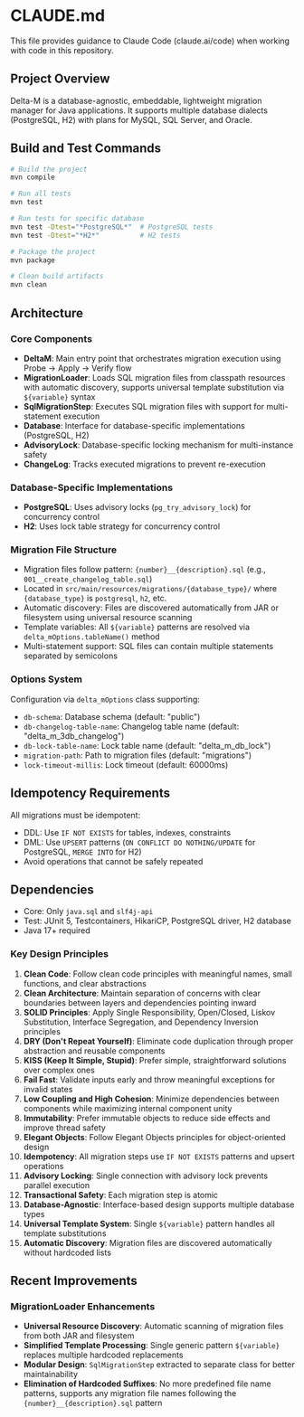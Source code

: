 # CLAUDE.md

This file provides guidance to Claude Code (claude.ai/code) when working with code in this repository.

## Project Overview

Delta-M is a database-agnostic, embeddable, lightweight migration manager for Java applications. It supports multiple database dialects (PostgreSQL, H2) with plans for MySQL, SQL Server, and Oracle.

## Build and Test Commands

```bash
# Build the project
mvn compile

# Run all tests  
mvn test

# Run tests for specific database
mvn test -Dtest="*PostgreSQL*"  # PostgreSQL tests
mvn test -Dtest="*H2*"          # H2 tests

# Package the project
mvn package

# Clean build artifacts
mvn clean
```

## Architecture

### Core Components

- **DeltaM**: Main entry point that orchestrates migration execution using Probe → Apply → Verify flow
- **MigrationLoader**: Loads SQL migration files from classpath resources with automatic discovery, supports universal template substitution via `${variable}` syntax
- **SqlMigrationStep**: Executes SQL migration files with support for multi-statement execution
- **Database**: Interface for database-specific implementations (PostgreSQL, H2)
- **AdvisoryLock**: Database-specific locking mechanism for multi-instance safety
- **ChangeLog**: Tracks executed migrations to prevent re-execution

### Database-Specific Implementations

- **PostgreSQL**: Uses advisory locks (`pg_try_advisory_lock`) for concurrency control
- **H2**: Uses lock table strategy for concurrency control

### Migration File Structure

- Migration files follow pattern: `{number}__{description}.sql` (e.g., `001__create_changelog_table.sql`)
- Located in `src/main/resources/migrations/{database_type}/` where `{database_type}` is `postgresql`, `h2`, etc.
- Automatic discovery: Files are discovered automatically from JAR or filesystem using universal resource scanning
- Template variables: All `${variable}` patterns are resolved via `delta_mOptions.tableName()` method
- Multi-statement support: SQL files can contain multiple statements separated by semicolons

### Options System

Configuration via `delta_mOptions` class supporting:
- `db-schema`: Database schema (default: "public")
- `db-changelog-table-name`: Changelog table name (default: "delta_m_3db_changelog")
- `db-lock-table-name`: Lock table name (default: "delta_m_db_lock")
- `migration-path`: Path to migration files (default: "migrations")
- `lock-timeout-millis`: Lock timeout (default: 60000ms)

## Idempotency Requirements

All migrations must be idempotent:
- DDL: Use `IF NOT EXISTS` for tables, indexes, constraints
- DML: Use `UPSERT` patterns (`ON CONFLICT DO NOTHING/UPDATE` for PostgreSQL, `MERGE INTO` for H2)
- Avoid operations that cannot be safely repeated

## Dependencies

- Core: Only `java.sql` and `slf4j-api`
- Test: JUnit 5, Testcontainers, HikariCP, PostgreSQL driver, H2 database
- Java 17+ required

### Key Design Principles

1. **Clean Code**: Follow clean code principles with meaningful names, small functions, and clear abstractions
2. **Clean Architecture**: Maintain separation of concerns with clear boundaries between layers and dependencies pointing inward
3. **SOLID Principles**: Apply Single Responsibility, Open/Closed, Liskov Substitution, Interface Segregation, and Dependency Inversion principles
4. **DRY (Don't Repeat Yourself)**: Eliminate code duplication through proper abstraction and reusable components
5. **KISS (Keep It Simple, Stupid)**: Prefer simple, straightforward solutions over complex ones
6. **Fail Fast**: Validate inputs early and throw meaningful exceptions for invalid states
7. **Low Coupling and High Cohesion**: Minimize dependencies between components while maximizing internal component unity
8. **Immutability**: Prefer immutable objects to reduce side effects and improve thread safety
9. **Elegant Objects**: Follow Elegant Objects principles for object-oriented design
10. **Idempotency**: All migration steps use `IF NOT EXISTS` patterns and upsert operations
11. **Advisory Locking**: Single connection with advisory lock prevents parallel execution
12. **Transactional Safety**: Each migration step is atomic
13. **Database-Agnostic**: Interface-based design supports multiple database types
14. **Universal Template System**: Single `${variable}` pattern handles all template substitutions
15. **Automatic Discovery**: Migration files are discovered automatically without hardcoded lists

## Recent Improvements

### MigrationLoader Enhancements
- **Universal Resource Discovery**: Automatic scanning of migration files from both JAR and filesystem
- **Simplified Template Processing**: Single generic pattern `${variable}` replaces multiple hardcoded replacements
- **Modular Design**: `SqlMigrationStep` extracted to separate class for better maintainability
- **Elimination of Hardcoded Suffixes**: No more predefined file name patterns, supports any migration file names following the `{number}__{description}.sql` pattern
